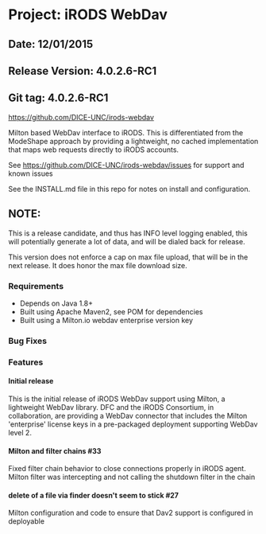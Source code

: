# Project: iRODS WebDav
## Date: 12/01/2015
## Release Version: 4.0.2.6-RC1
## Git tag: 4.0.2.6-RC1


https://github.com/DICE-UNC/irods-webdav

Milton based WebDav interface to iRODS.  This is differentiated from the ModeShape approach by providing a lightweight, no cached implementation that maps web requests directly to iRODS accounts.

See https://github.com/DICE-UNC/irods-webdav/issues for support and known issues

See the INSTALL.md file in this repo for notes on install and configuration.

## NOTE: ##

This is a release candidate, and thus has INFO level logging enabled, this will potentially generate a lot of data, and will be dialed back for release.

This version does not enforce a cap on max file upload, that will be in the next release.  It does honor the max file download size.

### Requirements

* Depends on Java 1.8+
* Built using Apache Maven2, see POM for dependencies
* Built using a Milton.io webdav enterprise version key

### Bug Fixes

### Features

#### Initial release

This is the initial release of iRODS WebDav support using Milton, a lightweight WebDav library.  DFC and the iRODS Consortium, in collaboration, are providing a WebDav connector that includes the Milton 'enterprise' license keys in a pre-packaged deployment supporting WebDav level 2.

####  Milton and filter chains #33 

Fixed filter chain behavior to close connections properly in iRODS agent.  Milton filter was intercepting and not calling the shutdown filter in the chain

####  delete of a file via finder doesn't seem to stick #27 

Milton configuration and code to ensure that Dav2 support is configured in deployable